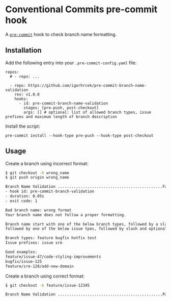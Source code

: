 # Conventional Commits pre-commit hook

A [`pre-commit`](https://pre-commit.com) hook to check branch name formatting.

## Installation
Add the following entry into your `.pre-commit-config.yaml` file:
```
repos:
  # - repo: ...

  - repo: https://github.com/igorhrcek/pre-commit-branch-name-validation
    rev: v1.0.0
    hooks:
      - id: pre-commit-branch-name-validation
        stages: [pre-push, post-checkout]
        args: [] # optional: list of allowed branch types, issue prefixes and maximum length of branch description
```

Install the script:
```
pre-commit install --hook-type pre-push --hook-type post-checkout
```

## Usage
Create a branch using incorrect format:
```bash
$ git checkout -b wrong_name
$ git push origin wrong_name

Branch Name Validation ..............................................Failed
- hook id: pre-commit-branch-validation
- duration: 0.05s
- exit code: 1

Bad branch name: wrong format
Your branch name does not follow a proper formatting.

Branch name start with one of the below branch types, followed by a slash,
followed by one of the below issue tpes, followed by slash and optional description:

Branch types: feature bugfix hotfix test
Issue prefixes: issue sre

Good examples:
feature/issue-47/code-styling-improvements
bugfix/issue-125
feature/sre-128/add-new-domain
```

Create a branch using correct format:
```bash
$ git checkout -b feature/issue-12345

Branch Name Validation ..............................................Passed
```
